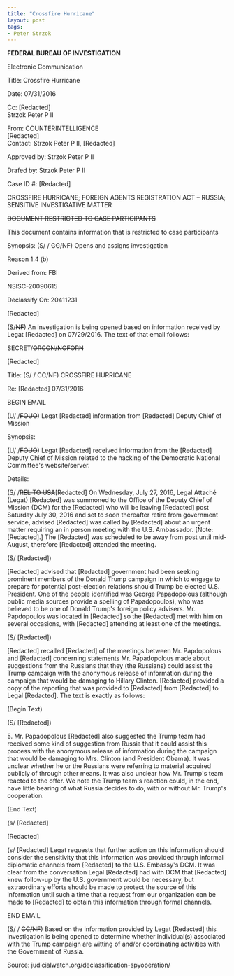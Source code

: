 ```yaml
---
title: "Crossfire Hurricane"
layout: post
tags:
- Peter Strzok
---
```


**FEDERAL BUREAU OF INVESTIGATION**

Electronic Communication

Title: Crossfire Hurricane

Date: 07/31/2016

Cc: [Redacted]<br />
Strzok Peter P II

From: COUNTERINTELLIGENCE<br />
[Redacted]<br />
Contact: Strzok Peter P II, [Redacted]

Approved by: Strzok Peter P II

Drafed by: Strzok Peter P II

Case ID #: [Redacted]

CROSSFIRE HURRICANE;
FOREIGN AGENTS REGISTRATION ACT –
RUSSIA;
SENSITIVE INVESTIGATIVE MATTER

<del>DOCUMENT RESTRICTED TO CASE PARTICIPANTS</del>

This document contains information that is restricted to case participants

Synopsis: (S/ / <del>CC/NF</del>) Opens and assigns investigation

Reason 1.4 (b)

Derived from: FBI

NSISC-20090615

Declassify On: 20411231

[Redacted]

(S/<del>NF</del>) An investigation is being opened based on information received by Legat [Redacted] on 07/29/2016. The text of that email follows:

SECRET/<del>ORCON/NOFORN</del>

[Redacted]

Title: (S/ / CC/NF) CROSSFIRE HURRICANE

Re: [Redacted] 07/31/2016

BEGIN EMAIL

(U/ /<del>FOUO</del>) Legat [Redacted] information from [Redacted] Deputy Chief of Mission

Synopsis:

(U/ /<del>FOUO</del>) Legat [Redacted] received information from the [Redacted] Deputy Chief of Mission related to the hacking of the Democratic National Committee's website/server.

Details:

(S/ /<del>REL TO USA</del>[Redacted] On Wednesday, July 27, 2016, Legal Attaché (Legat) [Redacted] was summoned to the Office of the Deputy Chief of Mission (DCM) for the [Redacted] who will be leaving [Redacted] post Saturday July 30, 2016 and set to soon thereafter retire from government service, advised [Redacted] was called by [Redacted] about an urgent matter requiring an in person meeting with the U.S. Ambassador. [Note: [Redacted].] The [Redacted] was scheduled to be away from post until mid-August, therefore [Redacted] attended the meeting.

(S/ [Redacted])

[Redacted] advised that [Redacted] government had been seeking prominent members of the Donald Trump campaign in which to engage to prepare for potential post-election relations should Trump be elected U.S. President. One of the people identified was George Papadopolous (although public media sources provide a spelling of Papadopoulos), who was believed to be one of Donald Trump's foreign policy advisers. Mr. Papdopoulos was located in [Redacted] so the [Redacted] met with him on several occasions, with [Redacted] attending at least one of the meetings.

(S/ [Redacted])

[Redacted] recalled [Redacted] of the meetings between Mr. Papdopolous and [Redacted] concerning statements Mr. Papadopolous made about suggestions from the Russians that they (the Russians) could assist the Trump campaign with the anonymous release of information during the campaign that would be damaging to Hillary Clinton. [Redacted] provided a copy of the reporting that was provided to [Redacted] from [Redacted] to Legal [Redacted]. The text is exactly as follows:

(Begin Text)

(S/ [Redacted])

5\. Mr. Papadopolous [Redacted] also suggested the Trump team had received some kind of suggestion from Russia that it could assist this process with the anonymous release of information during the campaign that would be damaging to Mrs. Clinton (and President Obama). It was unclear whether he or the Russians were referring to material acquired publicly of through other means. It was also unclear how Mr. Trump's team reacted to the offer. We note the Trump team's reaction could, in the end, have little bearing of what Russia decides to do, with or without Mr. Trump's cooperation.

(End Text)

(s/ [Redacted]

[Redacted]

(s/ [Redacted] Legat requests that further action on this information should consider the sensitivity that this information was provided through informal diplomatic channels from [Redacted] to the U.S. Embassy's DCM. It was clear from the conversation Legal [Redacted]
had with DCM that [Redacted] knew follow-up by the U.S. government would be necessary, but extraordinary efforts should be made to protect the source of this information until such a time that a request from our organization can be made to [Redacted] to obtain this information through formal channels.

END EMAIL

(S/ / <del>CC/NF</del>) Based on the information provided by Legat [Redacted] this investigation is being opened to determine whether individual(s) associated with the Trump campaign are witting of and/or coordinating activities with the Government of Russia.

Source: judicialwatch.org/declassification-spyoperation/

